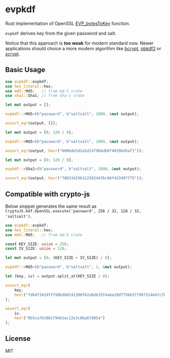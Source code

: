 # evpkdf

Rust implementation of OpenSSL [EVP_bytesToKey] function.

`evpkdf` derives key from the given password and salt.

Notice that this approach is **too weak** for modern standard
now. Newer applications should choice a more modern algorithm
like [bcrypt], [pbkdf2] or [scrypt].

[EVP_bytesToKey]: https://www.openssl.org/docs/man1.0.2/man3/EVP_BytesToKey.html
[bcrypt]: https://crates.io/crates/bcrypt
[pbkdf2]: https://crates.io/crates/pbkdf2
[scrypt]: https://crates.io/crates/scrypt

## Basic Usage

```rust
use evpkdf::evpkdf;
use hex_literal::hex;
use md5::Md5;   // from md-5 crate
use sha1::Sha1; // from sha-1 crate

let mut output = [];

evpkdf::<Md5>(b"password", b"saltsalt", 1000, &mut output);

assert_eq!(output, []);

let mut output = [0; 128 / 8];

evpkdf::<Md5>(b"password", b"saltsalt", 1000, &mut output);

assert_eq!(output, hex!("8006de5d2a5d15f9bbdb8f40196d5af1"));

let mut output = [0; 128 / 8];

evpkdf::<Sha1>(b"password", b"saltsalt", 1000, &mut output);

assert_eq!(output, hex!("f8833429b112582447bc66f433497f75"));
```

## Compatible with crypto-js

Below sinppet generates the same result as
`CryptoJS.kdf.OpenSSL.execute('password', 256 / 32, 128 / 32, 'saltsalt')`.

```rust
use evpkdf::evpkdf;
use hex_literal::hex;
use md5::Md5;   // from md-5 crate

const KEY_SIZE: usize = 256;
const IV_SIZE: usize = 128;

let mut output = [0; (KEY_SIZE + IV_SIZE) / 8];

evpkdf::<Md5>(b"password", b"saltsalt", 1, &mut output);

let (key, iv) = output.split_at(KEY_SIZE / 8);

assert_eq!(
    key,
    hex!("fdbdf3419fff98bdb0241390f62a9db35f4aba29d77566377997314ebfc709f2")
);

assert_eq!(
    iv,
    hex!("0b5ca7b1081f94b1ac12e3c8ba87d05a")
);
```

## License

MIT
